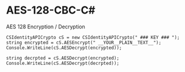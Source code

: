# AES-128-CBC-C#
AES 128 Encryption / Decryption

```
CSIdentityAPICrypto cS = new CSIdentityAPICrypto(" ### KEY ### ");
string encrypted = cS.AESEncrypt(" __YOUR__PLAIN__TEXT__");
Console.WriteLine(cS.AESDecrypt(encrypted));

string decrpted = cS.AESDecrypt(encrypted);
Console.WriteLine(cS.AESDecrypt(decrpted));
```
